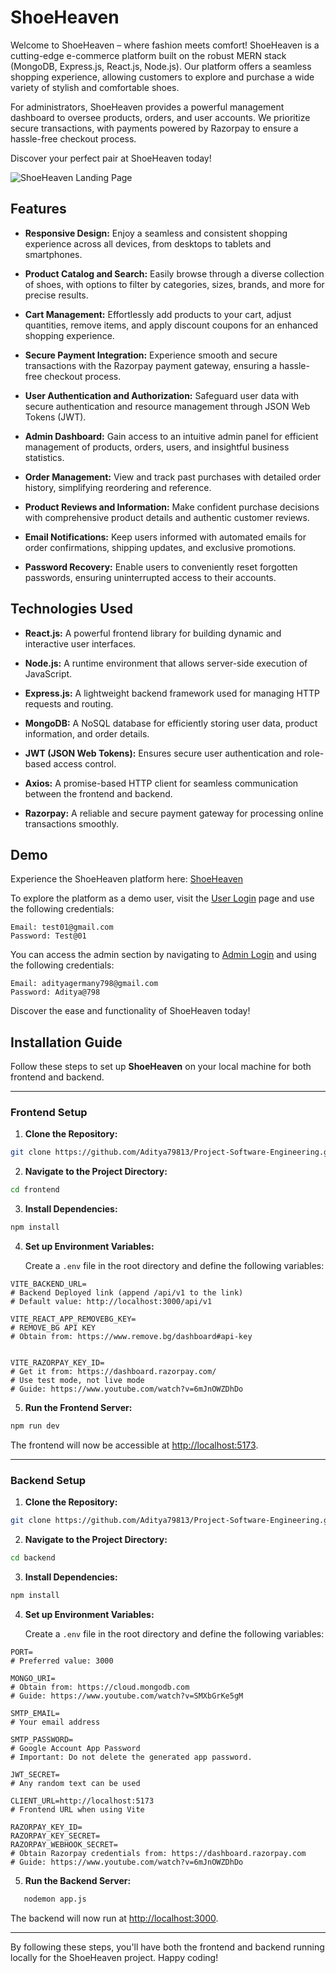 # ShoeHeaven

Welcome to ShoeHeaven – where fashion meets comfort! ShoeHeaven is a cutting-edge e-commerce platform built on the robust MERN stack (MongoDB, Express.js, React.js, Node.js). Our platform offers a seamless shopping experience, allowing customers to explore and purchase a wide variety of stylish and comfortable shoes.

For administrators, ShoeHeaven provides a powerful management dashboard to oversee products, orders, and user accounts. We prioritize secure transactions, with payments powered by Razorpay to ensure a hassle-free checkout process.

Discover your perfect pair at ShoeHeaven today!

![ShoeHeaven Landing Page](https://github.com/user-attachments/assets/8c79bb87-d324-41b0-9700-a4aaabc9d1ad)


## Features

- **Responsive Design:** Enjoy a seamless and consistent shopping experience across all devices, from desktops to tablets and smartphones.  

- **Product Catalog and Search:** Easily browse through a diverse collection of shoes, with options to filter by categories, sizes, brands, and more for precise results.  

- **Cart Management:** Effortlessly add products to your cart, adjust quantities, remove items, and apply discount coupons for an enhanced shopping experience.  

- **Secure Payment Integration:** Experience smooth and secure transactions with the Razorpay payment gateway, ensuring a hassle-free checkout process.  

- **User Authentication and Authorization:** Safeguard user data with secure authentication and resource management through JSON Web Tokens (JWT).  

- **Admin Dashboard:** Gain access to an intuitive admin panel for efficient management of products, orders, users, and insightful business statistics.  

- **Order Management:** View and track past purchases with detailed order history, simplifying reordering and reference.  

- **Product Reviews and Information:** Make confident purchase decisions with comprehensive product details and authentic customer reviews.  

- **Email Notifications:** Keep users informed with automated emails for order confirmations, shipping updates, and exclusive promotions.  

- **Password Recovery:** Enable users to conveniently reset forgotten passwords, ensuring uninterrupted access to their accounts.  


## Technologies Used  

- **React.js:** A powerful frontend library for building dynamic and interactive user interfaces.  

- **Node.js:** A runtime environment that allows server-side execution of JavaScript.  

- **Express.js:** A lightweight backend framework used for managing HTTP requests and routing.  

- **MongoDB:** A NoSQL database for efficiently storing user data, product information, and order details.  

- **JWT (JSON Web Tokens):** Ensures secure user authentication and role-based access control.  

- **Axios:** A promise-based HTTP client for seamless communication between the frontend and backend.  

- **Razorpay:** A reliable and secure payment gateway for processing online transactions smoothly.  


## Demo  

Experience the ShoeHeaven platform here: [ShoeHeaven](https://shoeheaven.vercel.app)  

To explore the platform as a demo user, visit the [User Login](https://shoeheaven.vercel.app/login) page and use the following credentials:  

```plaintext  
Email: test01@gmail.com  
Password: Test@01  
```

You can access the admin section by navigating to [Admin Login](https://shoeheaven.vercel.app/adminlogin) and using the following credentials:

```plaintext
Email: adityagermany798@gmail.com  
Password: Aditya@798  
```
Discover the ease and functionality of ShoeHeaven today!

## Installation Guide  

Follow these steps to set up **ShoeHeaven** on your local machine for both frontend and backend.  

---

### **Frontend Setup**  

1. **Clone the Repository:**  

```bash  
git clone https://github.com/Aditya79813/Project-Software-Engineering.git  
```  

2. **Navigate to the Project Directory:**  

```bash  
cd frontend  
```  

3. **Install Dependencies:**  

```bash  
npm install  
```  

4. **Set up Environment Variables:**  

   Create a `.env` file in the root directory and define the following variables:  

```plaintext  
VITE_BACKEND_URL=  
# Backend Deployed link (append /api/v1 to the link)  
# Default value: http://localhost:3000/api/v1  

VITE_REACT_APP_REMOVEBG_KEY=  
# REMOVE_BG API KEY  
# Obtain from: https://www.remove.bg/dashboard#api-key  
 

VITE_RAZORPAY_KEY_ID=  
# Get it from: https://dashboard.razorpay.com/  
# Use test mode, not live mode  
# Guide: https://www.youtube.com/watch?v=6mJnOWZDhDo  
```  

5. **Run the Frontend Server:**  

```bash  
npm run dev  
```  

   The frontend will now be accessible at [http://localhost:5173](http://localhost:5173).  

---

### **Backend Setup**  

1. **Clone the Repository:**  

```bash  
git clone https://github.com/Aditya79813/Project-Software-Engineering.git  
``` 

2. **Navigate to the Project Directory:**  

```bash  
cd backend  
```  

3. **Install Dependencies:**  

```bash  
npm install  
```  

4. **Set up Environment Variables:**  

   Create a `.env` file in the root directory and define the following variables:  

```plaintext  
PORT=  
# Preferred value: 3000  

MONGO_URI=  
# Obtain from: https://cloud.mongodb.com  
# Guide: https://www.youtube.com/watch?v=SMXbGrKe5gM  

SMTP_EMAIL=  
# Your email address  

SMTP_PASSWORD=  
# Google Account App Password  
# Important: Do not delete the generated app password.  

JWT_SECRET=  
# Any random text can be used  

CLIENT_URL=http://localhost:5173  
# Frontend URL when using Vite  

RAZORPAY_KEY_ID=  
RAZORPAY_KEY_SECRET=  
RAZORPAY_WEBHOOK_SECRET=  
# Obtain Razorpay credentials from: https://dashboard.razorpay.com  
# Guide: https://www.youtube.com/watch?v=6mJnOWZDhDo  
```  

5. **Run the Backend Server:**  

```bash  
   nodemon app.js  
```  

   The backend will now run at [http://localhost:3000](http://localhost:3000).  

---

By following these steps, you'll have both the frontend and backend running locally for the ShoeHeaven project. Happy coding!  
